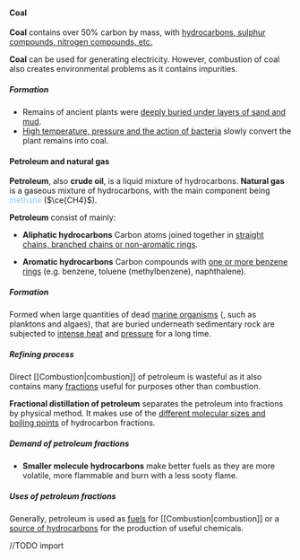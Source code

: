 #### Coal
**Coal** contains over 50% carbon by mass, with <u>hydrocarbons, sulphur compounds, nitrogen compounds, etc.</u>

**Coal** can be used for generating electricity. However, combustion of coal also creates environmental problems as it contains impurities.

##### Formation
- Remains of ancient plants were <u>deeply buried under layers of sand and mud</u>.
- <u>High temperature, pressure and the action of bacteria</u> slowly convert the plant remains into coal.

#### Petroleum and natural gas
**Petroleum**, also **crude oil**, is a liquid mixture of hydrocarbons. **Natural gas** is a gaseous mixture of hydrocarbons, with the main component being <span style="color: skyblue">methane</span> ($\ce{CH4}$).

**Petroleum** consist of mainly:
- **Aliphatic hydrocarbons**
  Carbon atoms joined together in <u>straight chains, branched chains or non-aromatic rings</u>.

- **Aromatic hydrocarbons**
  Carbon compounds with <u>one or more benzene rings</u> (e.g. benzene, toluene (methylbenzene), naphthalene).

##### Formation
Formed when large quantities of dead <u>marine organisms</u> (, such as planktons and algaes), that are buried underneath sedimentary rock are subjected to <u>intense heat</u> and <u>pressure</u> for a long time.

##### Refining process
Direct [[Combustion|combustion]] of petroleum is wasteful as it also contains many <u>fractions</u> useful for purposes other than combustion.

**Fractional distillation of petroleum** separates the petroleum into fractions by physical method. It makes use of the <u>different molecular sizes and boiling points</u> of hydrocarbon fractions.

##### Demand of petroleum fractions
- **Smaller molecule hydrocarbons** make better fuels as they are more volatile, more flammable and burn with a less sooty flame.

##### Uses of petroleum fractions
Generally, petroleum is used as <u>fuels</u> for [[Combustion|combustion]] or a <u>source of hydrocarbons</u> for the production of useful chemicals.

//TODO import
